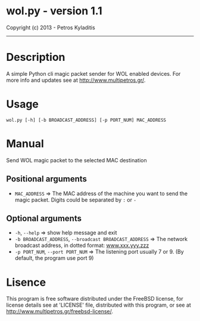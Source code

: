 # wol.py - version 1.1
Copyright (c) 2013 - Petros Kyladitis

---

Description
===========
A simple Python cli magic packet sender for WOL enabled devices.
For more info and updates see at <http://www.multipetros.gr/>.

Usage
=====
`wol.py [-h] [-b BROADCAST_ADDRESS] [-p PORT_NUM] MAC_ADDRESS`

Manual
======
Send WOL magic packet to the selected MAC destination

Positional arguments
--------------------
* `MAC_ADDRESS`
  => The MAC address of the machine you want to send the magic packet. Digits could be separated by `:` or `-`

Optional arguments
------------------
* `-h`, `--help` 
  => show help message and exit
* `-b BROADCAST_ADDRESS`, `--broadcast BROADCAST_ADDRESS`
  => The network broadcast address, in dotted format: www.xxx.yyy.zzz
* `-p PORT_NUM`, `--port PORT_NUM`
  => The listening port usually 7 or 9. (By default, the program use port 9)

Lisence
=======
This program is free software distributed under the FreeBSD license,
for license details see at 'LICENSE' file, distributed with
this program, or see at <http://www.multipetros.gr/freebsd-license/>.